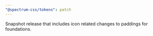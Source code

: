```yaml
---
"@spectrum-css/tokens": patch
---
```


Snapshot release that includes icon related changes to paddings for foundations.
